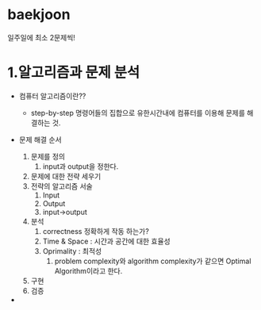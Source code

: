 # baekjoon
일주일에 최소 2문제씩!

# 1.알고리즘과 문제 분석

- 컴퓨터 알고리즘이란??
    - step-by-step 명령어들의 집합으로 유한시간내에 컴퓨터를 이용해 문제를 해결하는 것.

- 문제 해결 순서
    1. 문제를 정의
        1. input과 output을 정한다.
    2. 문제에 대한 전략 세우기
    3. 전략의 알고리즘 서술
        1. Input
        2. Output
        3. input→output
    4. 분석
        1. correctness 정확하게 작동 하는가?
        2. Time & Space : 시간과 공간에 대한 효율성 
        3. Oprimality : 최적성 
            1. problem complexity와 algorithm complexity가 같으면 Optimal Algorithm이라고 한다.
    5. 구현
    6. 검증

-

